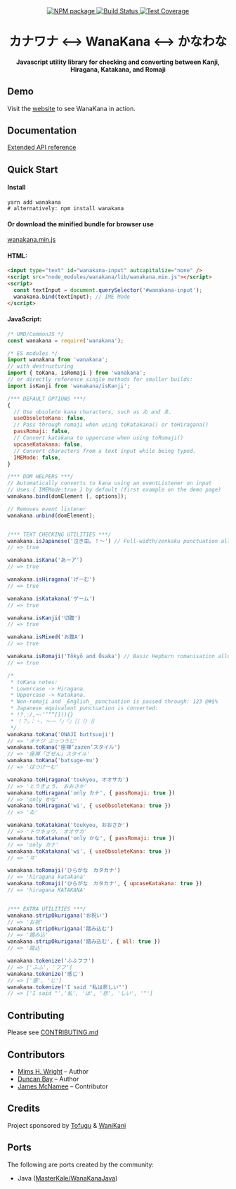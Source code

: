 <div align="center">
  <!-- Npm Version -->
  <a href="https://www.npmjs.com/package/wanakana">
    <img src="https://img.shields.io/npm/v/wanakana.svg" alt="NPM package" />
  </a>
  <!-- Build Status -->
  <a href="https://travis-ci.org/WaniKani/WanaKana">
    <img src="https://img.shields.io/travis/WaniKani/WanaKana.svg" alt="Build Status" />
  </a>
  <!-- Test Coverage -->
  <a href="https://coveralls.io/github/WaniKani/WanaKana">
    <img src="https://img.shields.io/coveralls/WaniKani/WanaKana.svg" alt="Test Coverage" />
  </a>
</div>

<div align="center">
<h1>カナワナ &lt;--&gt; WanaKana &lt;--&gt; かなわな</h1>
<h4>Javascript utility library for checking and converting between Kanji, Hiragana, Katakana, and Romaji</h4>
</div>

## Demo
Visit the [website](http://www.wanakana.com) to see WanaKana in action.

## Documentation
[Extended API reference](http://www.wanakana.com/docs/global.html)

## Quick Start
#### Install
```shell
yarn add wanakana
# alternatively: npm install wanakana
```
#### Or download the minified bundle for browser use
[wanakana.min.js](https://raw.github.com/WaniKani/WanaKana/gh-pages/assets/js/wanakana.min.js)

#### HTML:
```html
<input type="text" id="wanakana-input" autcapitalize="none" />
<script src="node_modules/wanakana/lib/wanakana.min.js"></script>
<script>
  const textInput = document.querySelector('#wanakana-input');
  wanakana.bind(textInput); // IME Mode
</script>
```

#### JavaScript:
```javascript
/* UMD/CommonJS */
const wanakana = require('wanakana');

/* ES modules */
import wanakana from 'wanakana';
// with destructuring
import { toKana, isRomaji } from 'wanakana';
// or directly reference single methods for smaller builds:
import isKanji from 'wanakana/isKanji';

/*** DEFAULT OPTIONS ***/
{
  // Use obsolete kana characters, such as ゐ and ゑ.
  useObsoleteKana: false,
  // Pass through romaji when using toKatakana() or toHiragana()
  passRomaji: false,
  // Convert katakana to uppercase when using toRomaji()
  upcaseKatakana: false,
  // Convert characters from a text input while being typed.
  IMEMode: false,
}

/*** DOM HELPERS ***/
// Automatically converts to kana using an eventListener on input
// Uses { IMEMode:true } by default (first example on the demo page)
wanakana.bind(domElement [, options]);

// Removes event listener
wanakana.unbind(domElement);


/*** TEXT CHECKING UTILITIES ***/
wanakana.isJapanese('泣き虫。！〜') // Full-width/zenkaku punctuation allowed
// => true

wanakana.isKana('あーア')
// => true

wanakana.isHiragana('げーむ')
// => true

wanakana.isKatakana('ゲーム')
// => true

wanakana.isKanji('切腹')
// => true

wanakana.isMixed('お腹A')
// => true

wanakana.isRomaji('Tōkyō and Ōsaka') // Basic Hepburn romanisation allowed
// => true

/*
 * toKana notes:
 * Lowercase -> Hiragana.
 * Uppercase -> Katakana.
 * Non-romaji and _English_ punctuation is passed through: 123 @#$%
 * Japanese equivalent punctuation is converted:
 * !?.:/,~-‘’“”[](){}
 * ！？。：・、〜ー「」『』［］（）｛｝
 */
wanakana.toKana('ONAJI buttsuuji')
// => 'オナジ ぶっつうじ'
wanakana.toKana('座禅‘zazen’スタイル')
// => '座禅「ざぜん」スタイル'
wanakana.toKana('batsuge-mu')
// => 'ばつげーむ'

wanakana.toHiragana('toukyou, オオサカ')
// => 'とうきょう、　おおさか'
wanakana.toHiragana('only カナ', { passRomaji: true })
// => 'only かな'
wanakana.toHiragana('wi', { useObsoleteKana: true })
// => 'ゐ'

wanakana.toKatakana('toukyou, おおさか')
// => 'トウキョウ、　オオサカ'
wanakana.toKatakana('only かな', { passRomaji: true })
// => 'only カナ'
wanakana.toKatakana('wi', { useObsoleteKana: true })
// => 'ヰ'

wanakana.toRomaji('ひらがな　カタカナ')
// => 'hiragana katakana'
wanakana.toRomaji('ひらがな　カタカナ', { upcaseKatakana: true })
// => 'hiragana KATAKANA'


/*** EXTRA UTILITIES ***/
wanakana.stripOkurigana('お祝い')
// => 'お祝'
wanakana.stripOkurigana('踏み込む')
// => '踏み込'
wanakana.stripOkurigana('踏み込む', { all: true })
// => '踏込'

wanakana.tokenize('ふふフフ')
// => ['ふふ', 'フフ']
wanakana.tokenize('感じ')
// => ['感', 'じ']
wanakana.tokenize('I said "私は悲しい"')
// => ['I said "','私', 'は', '悲', 'しい', '"']
```

## Contributing
Please see [CONTRIBUTING.md](CONTRIBUTING.md)

## Contributors
- [Mims H. Wright](https://github.com/mimshwright) – Author
- [Duncan Bay](https://github.com/DJTB) – Author
- [James McNamee](https://github.com/dotfold) – Contributor

## Credits
Project sponsored by [Tofugu](http://www.tofugu.com) & [WaniKani](http://www.wanikani.com)

## Ports
  The following are ports created by the community:
  - Java ([MasterKale/WanaKanaJava](https://github.com/MasterKale/WanaKanaJava))
